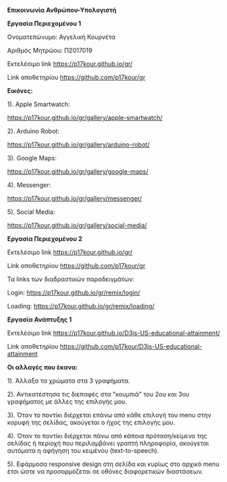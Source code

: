 **Επικοινωνία Ανθρώπου-Υπολογιστή**

 **Εργασία Περιεχομένου 1**
 
 Ονοματεπώνυμο: Αγγελική Κουρνέτα
 
 Αριθμός Μητρώου: Π2017019
 
 Εκτελέσιμο link https://p17kour.github.io/gr/
 
 Link αποθετηρίου https://github.com/p17kour/gr
 
 **Εικόνες:**
 
 1). Apple Smartwatch:
 
 https://p17kour.github.io/gr/gallery/apple-smartwatch/
 
 2). Arduino Robot:
 
 https://p17kour.github.io/gr/gallery/arduino-robot/
 
 3). Google Maps:
 
 https://p17kour.github.io/gr/gallery/google-maps/
 
 4). Messenger:
 
 https://p17kour.github.io/gr/gallery/messenger/
 
 5). Social Media:
 
 https://p17kour.github.io/gr/gallery/social-media/

**Eργασία Περιεχομένου 2**

Εκτελέσιμο link https://p17kour.github.io/gr/

Link αποθετηρίου https://github.com/p17kour/gr

Τα links των διαδραστικών παραδειγμάτων:

Login: https://p17kour.github.io/gr/remix/login/

Loading: https://p17kour.github.io/gr/remix/loading/

**Εργασία Ανάπτυξης 1** 

Εκτελέσιμο link https://p17kour.github.io/D3js-US-educational-attainment/

Link αποθετηρίου https://github.com/p17kour/D3js-US-educational-attainment

**Οι αλλαγές που έκανα:**

1). Άλλαξα τα χρώματα στα 3 γραφήματα.

2). Αντικατέστησα τις διεπαφές στα "κουμπιά" του 2ου και 3ου γραφήματος με άλλες της επιλογής μου.

3). Όταν το ποντίκι διέρχεται επάνω από κάθε επιλογή του menu στην κορυφή της σελίδας, ακούγεται ο ήχος της επιλογής μου.

4). Όταν το ποντίκι διέρχεται πάνω από κάποια πρόταση/κείμενο της σελίδας ή περιοχή που περιλαμβάνει γραπτή πληροφορία, ακούγεται αυτόματα η αφήγηση του κειμένου (text-to-speech).

5). Εφάρμοσα responsive design στη σελίδα και κυρίως στο αρχικό menu έτσι ώστε να προσαρμόζεται σε οθόνες διαφορετικών διαστάσεων.
